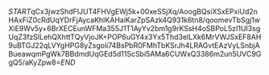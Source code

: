 $START$qCx3jwzShdFIJUT4FHVgEWj5k+00xeSSjXq/AoogBQsiXSxEPxiUd2nHAxFiZ0cRdUqYDrFjAycaKhIKAHaiKarZpSAzk4Q931k6tn8/qoomevTbSgj1wXiE9Wv5y+6BrXECEunWFMa355J1T1AyYv2bm1g9rKSsH4oSBPoL5zI1UI3sgUqZ3fzSlLehQXhttTQyVjoJK+POP6uGY4x3Yx5Thd3elLXk6MrVWJSxEF8AH9uBTGJ22qLVYgHPG8yZsgoii74BsPbR0FMhTbKSrJh4LRAGvtEAzVyLSnbjABueawqmPgWk7BBdmdUqGEd5d11ScSbi5AMa6CUWxQ3386m2un5UVC9GgQ5/aKyZpw8=$END$